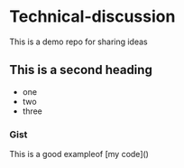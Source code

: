 # Technical-discussion
This is a demo repo for sharing ideas

## This is a second heading
* one
* two
* three

### Gist

This is a good exampleof [my code](<script src="https://gist.github.com/LilDiego/7e2c09c5273e0fef29c0536bb59963b1.js"></script>)
